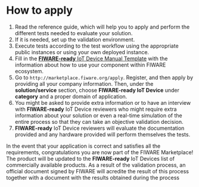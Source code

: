 <h1>How to apply</h1>

1.  Read the reference guide, which will help you to apply and perform the different tests needed to evaluate your
    solution.
2.  If it is needed, set up the validation environment.
3.  Execute tests according to the test workflow using the appropriate public instances or using your own deployed
    instance.
4.  Fill in the
    [**FIWARE-ready** IoT Device Manual Template](https://docs.google.com/document/d/1Ur9JG2rzSsImVJpmz05aXXv2exRvmCvGgRo869mjWaw/edit?usp=sharing)
    with the information about how to use your component within FIWARE ecosystem.
5.  Go to `http://marketplace.fiware.org/apply`. Register, and then apply by providing all your company information.
    Then, under the **solution/service** section, choose **FIWARE-ready IoT Device** under **category** and a proper
    domain of application.
6.  You might be asked to provide extra information or to have an interview with **FIWARE-ready** IoT Device reviewers
    who might require extra information about your solution or even a real-time simulation of the entire process so that
    they can take an objective validation decision.
7.  **FIWARE-ready** IoT Device reviewers will evaluate the documentation provided and any hardware provided will
    perform themselves the tests.

In the event that your application is correct and satisfies all the requirements, congratulations you are now part of
the FIWARE Marketplace! The product will be updated to the **FIWARE-ready** IoT Devices list of commercially available
products. As a result of the validation process, an official document signed by FIWARE will acredite the result of this
process together with a document with the results obtained during the process
